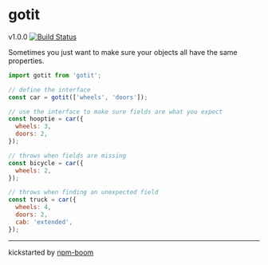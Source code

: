 # gotit
v1.0.0 [![Build Status](https://travis-ci.org/reergymerej/gotit.svg?branch=master)](https://travis-ci.org/reergymerej/gotit)

Sometimes you just want to make sure your objects all have the same properties.

```js
import gotit from 'gotit';

// define the interface
const car = gotit(['wheels', 'doors']);

// use the interface to make sure fields are what you expect
const hooptie = car({
  wheels: 3,
  doors: 2,
});

// throws when fields are missing
const bicycle = car({
  wheels: 2,
});

// throws when finding an unexpected field
const truck = car({
  wheels: 4,
  doors: 2,
  cab: 'extended',  
});
```





---
kickstarted by [npm-boom][npm-boom]

[npm-boom]: https://github.com/reergymerej/npm-boom
